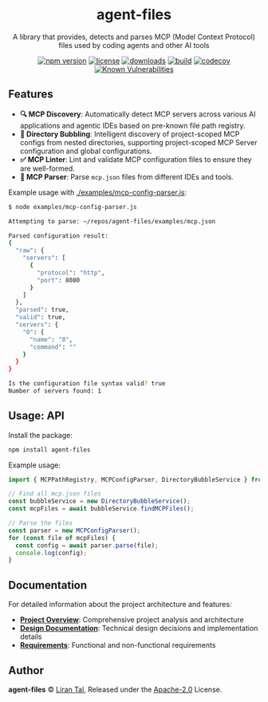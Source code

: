 <!-- markdownlint-disable -->

<p align="center"><h1 align="center">
  agent-files
</h1>

<p align="center">
  A library that provides, detects and parses MCP (Model Context Protocol) files used by coding agents and other AI tools
</p>

<p align="center">
  <a href="https://www.npmjs.org/package/agent-files"><img src="https://badgen.net/npm/v/agent-files" alt="npm version"/></a>
  <a href="https://www.npmjs.org/package/agent-files"><img src="https://badgen.net/npm/license/agent-files" alt="license"/></a>
  <a href="https://www.npmjs.org/package/agent-files"><img src="https://badgen.net/npm/dt/agent-files" alt="downloads"/></a>
  <a href="https://github.com/lirantal/agent-files/actions?workflow=CI"><img src="https://github.com/lirantal/agent-files/workflows/CI/badge.svg" alt="build"/></a>
  <a href="https://codecov.io/gh/lirantal/agent-files"><img src="https://badgen.net/codecov/c/github/lirantal/agent-files" alt="codecov"/></a>
  <a href="https://snyk.io/test/github/lirantal/agent-files"><img src="https://snyk.io/test/github/lirantal/agent-files/badge.svg" alt="Known Vulnerabilities"/></a>
</p>

## Features

- **🔍 MCP Discovery**: Automatically detect MCP servers across various AI applications and agentic IDEs based on pre-known file path registry.
- **📁 Directory Bubbling**: Intelligent discovery of project-scoped MCP configs from nested directories, supporting project-scoped MCP Server configuration and global configurations.
- **✅ MCP Linter**: Lint and validate MCP configuration files to ensure they are well-formed.
- **📝 MCP Parser**: Parse `mcp.json` files from different IDEs and tools.

Example usage with [./examples/mcp-config-parser.js](./examples/mcp-config-parser.js):

```bash
$ node examples/mcp-config-parser.js

Attempting to parse: ~/repos/agent-files/examples/mcp.json

Parsed configuration result:
{
  "raw": {
    "servers": [
      {
        "protocol": "http",
        "port": 8080
      }
    ]
  },
  "parsed": true,
  "valid": true,
  "servers": {
    "0": {
      "name": "0",
      "command": ""
    }
  }
}

Is the configuration file syntax valid? true
Number of servers found: 1
```

## Usage: API

Install the package:
```bash
npm install agent-files
```

Example usage:

```javascript
import { MCPPathRegistry, MCPConfigParser, DirectoryBubbleService } from 'agent-files';

// Find all mcp.json files
const bubbleService = new DirectoryBubbleService();
const mcpFiles = await bubbleService.findMCPFiles();

// Parse the files
const parser = new MCPConfigParser();
for (const file of mcpFiles) {
  const config = await parser.parse(file);
  console.log(config);
}
```

## Documentation

For detailed information about the project architecture and features:

- **[Project Overview](./docs/project.md)**: Comprehensive project analysis and architecture
- **[Design Documentation](./docs/design.md)**: Technical design decisions and implementation details
- **[Requirements](./docs/requirements.md)**: Functional and non-functional requirements

## Author

**agent-files** © [Liran Tal](https://github.com/lirantal), Released under the [Apache-2.0](./LICENSE) License.
